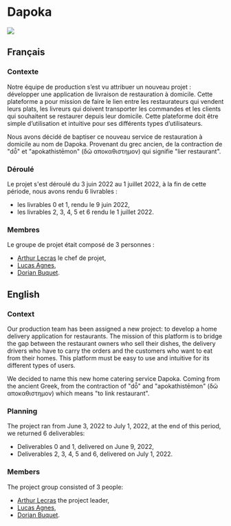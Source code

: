 # Dapoka
![](https://repository-images.githubusercontent.com/497864232/8feacbc0-9efa-44aa-b010-38627ad532ee)
## Français
### Contexte
Notre équipe de production s’est vu attribuer un nouveau projet : développer une application de livraison de restauration à domicile. Cette plateforme a pour mission de faire le lien entre les restaurateurs qui vendent leurs plats, les livreurs qui doivent transporter les commandes et les clients qui souhaitent se restaurer depuis leur domicile. Cette plateforme doit être simple d’utilisation et intuitive pour ses différents types d’utilisateurs.

Nous avons décidé de baptiser ce nouveau service de restauration à domicile au nom de Dapoka. Provenant du grec ancien, de la contraction de "dō̂" et "apokathistēmon" (δῶ αποκαθιστημον) qui signifie "lier restaurant".

### Déroulé
Le projet s'est déroulé du 3 juin 2022 au 1 juillet 2022, à la fin de cette période, nous avons rendu 6 livrables :
- les livrables 0 et 1, rendu le 9 juin 2022,
- les livrables 2, 3, 4, 5 et 6 rendu le 1 juillet 2022.

### Membres
Le groupe de projet était composé de 3 personnes :
- [Arthur Lecras](https://www.linkedin.com/in/arthur-lecras/) le chef de projet,
- [Lucas Agnes](https://www.linkedin.com/in/lucas-agnes-34716b194/),
- [Dorian Buquet](https://www.linkedin.com/in/dorian-buquet-5aa049161/).

## English
### Context
Our production team has been assigned a new project: to develop a home delivery application for restaurants. The mission of this platform is to bridge the gap between the restaurant owners who sell their dishes, the delivery drivers who have to carry the orders and the customers who want to eat from their homes. This platform must be easy to use and intuitive for its different types of users.

We decided to name this new home catering service Dapoka. Coming from the ancient Greek, from the contraction of "dō̂" and "apokathistēmon" (δῶ αποκαθιστημον) which means "to link restaurant".

### Planning
The project ran from June 3, 2022 to July 1, 2022, at the end of this period, we returned 6 deliverables:
- Deliverables 0 and 1, delivered on June 9, 2022,
- Deliverables 2, 3, 4, 5 and 6, delivered on July 1, 2022.

### Members
The project group consisted of 3 people:
- [Arthur Lecras](https://www.linkedin.com/in/arthur-lecras/) the project leader,
- [Lucas Agnes](https://www.linkedin.com/in/lucas-agnes-34716b194/),
- [Dorian Buquet](https://www.linkedin.com/in/dorian-buquet-5aa049161/).
